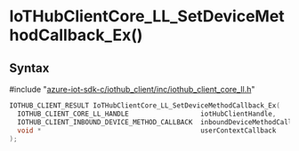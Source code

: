 # IoTHubClientCore_LL_SetDeviceMethodCallback_Ex()

## Syntax

\#include "[azure-iot-sdk-c/iothub_client/inc/iothub_client_core_ll.h](../iot-c-ref-iothub-client-core-ll-h.md)"  
```C
IOTHUB_CLIENT_RESULT IoTHubClientCore_LL_SetDeviceMethodCallback_Ex(
  IOTHUB_CLIENT_CORE_LL_HANDLE                  iotHubClientHandle,
  IOTHUB_CLIENT_INBOUND_DEVICE_METHOD_CALLBACK  inboundDeviceMethodCallback,
  void *                                        userContextCallback
);
```

